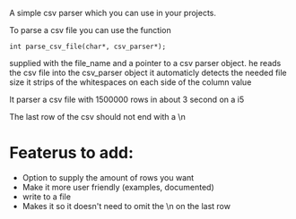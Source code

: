 A simple csv parser which you can use in your projects.

To parse a csv file you can use the function 
```
int parse_csv_file(char*, csv_parser*);
```
supplied with the file_name and a pointer to a csv parser object.
he reads the csv file into the csv_parser object it automaticly detects the needed file size 
it strips of the whitespaces on each side of the column value

It parser a csv file with 1500000 rows in about 3 second on a i5

The last row of the csv should not end with a \n

# Featerus to add:
* Option to supply the amount of rows you want
* Make it more user friendly (examples, documented)
* write to a file
* Makes it so it doesn't need to omit the \n on the last row


